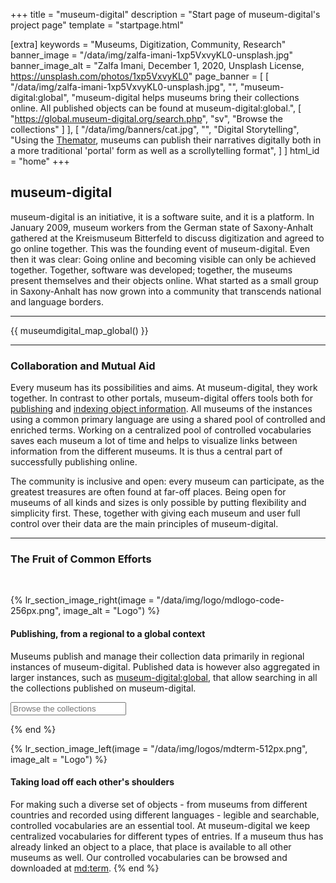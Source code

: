 +++
title = "museum-digital"
description = "Start page of museum-digital's project page"
template = "startpage.html"

[extra]
keywords = "Museums, Digitization, Community, Research"
banner_image = "/data/img/zalfa-imani-1xp5VxvyKL0-unsplash.jpg"
banner_image_alt = "Zalfa Imani, December 1, 2020, Unsplash License, https://unsplash.com/photos/1xp5VxvyKL0"
page_banner = [
    [
        "/data/img/zalfa-imani-1xp5VxvyKL0-unsplash.jpg",
        "",
        "museum-digital:global",
        "museum-digital helps museums bring their collections online. All published objects can be found at museum-digital:global.",
        [
            "https://global.museum-digital.org/search.php",
            "sv",
            "Browse the collections"
        ]
    ],
    [
        "/data/img/banners/cat.jpg",
        "",
        "Digital Storytelling",
        "Using the <a href='/software/themator/'>Themator</a>, museums can publish their narratives digitally both in a more traditional 'portal' form as well as a scrollytelling format",
    ]
]
html_id = "home"
+++

## museum-digital

museum-digital is an initiative, it is a software suite, and it is a platform. In January 2009, museum workers from the German state of Saxony-Anhalt gathered at the Kreismuseum Bitterfeld to discuss digitization and agreed to go online together. This was the founding event of museum-digital. Even then it was clear: Going online and becoming visible can only be achieved together. Together, software was developed; together, the museums present themselves and their objects online. What started as a small group in Saxony-Anhalt has now grown into a community that transcends national and language borders.

----

{{ museumdigital_map_global() }}

----

### Collaboration and Mutual Aid

Every museum has its possibilities and aims. At museum-digital, they work together. In contrast to other portals, museum-digital offers tools both for [publishing](/software/frontend) and [indexing object information](/software/musdb). All museums of the instances using a common primary language are using a shared pool of controlled and enriched terms. Working on a centralized pool of controlled vocabularies saves each museum a lot of time and helps to visualize links between information from the different museums. It is thus a central part of successfully publishing online.

The community is inclusive and open: every museum can participate, as the greatest treasures are often found at far-off places. Being open for museums of all kinds and sizes is only possible by putting flexibility and simplicity first. These, together with giving each museum and user full control over their data are the main principles of museum-digital.

----

### The Fruit of Common Efforts

<br/>

{% lr_section_image_right(image = "/data/img/logo/mdlogo-code-256px.png", image_alt = "Logo") %}
#### Publishing, from a regional to a global context

Museums publish and manage their collection data primarily in regional instances of museum-digital. Published data is however also aggregated in larger instances, such as [museum-digital:global](https://global.museum-digital.org/), that allow searching in all the collections published on museum-digital.

<form action="https://global.museum-digital.org/search.php">
    <input type="search" name="sv" placeholder="Browse the collections">
</form>
{% end %}

<br/>

{% lr_section_image_left(image = "/data/img/logos/mdterm-512px.png", image_alt = "Logo") %}
#### Taking load off each other's shoulders

For making such a diverse set of objects - from museums from different countries and recorded using different languages - legible and searchable, controlled vocabularies are an essential tool. At museum-digital we keep centralized vocabularies for different types of entries. If a museum thus has already linked an object to a place, that place is available to all other museums as well. Our controlled vocabularies can be browsed and downloaded at [md:term](https://term.museum-digital.de/).
{% end %}
